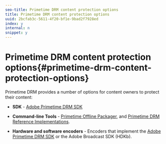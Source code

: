 ```yaml
---
seo-title: Primetime DRM content protection options
title: Primetime DRM content protection options
uuid: 2bcfab3c-5611-4f20-bf1e-9bad2f7928ed
index: y
internal: n
snippet: y
---
```


# Primetime DRM content protection options{#primetime-drm-content-protection-options}

Primetime DRM provides a number of options for content owners to protect their content:

* **SDK** - [Adobe Primetime DRM SDK](http://help.adobe.com/en_US/primetime/drm/5.3/sdk_overview/index.html#concept-Adobe_Primetime_DRM_SDK_Overview) 

* **Command-line Tools** - [Primetime Offline Packager](http://help.adobe.com/en_US/primetime/packagers/offline/index.html#Packagers-concept-Working_with_Offline_Packager), and [Primetime DRM Reference Implementations](http://help.adobe.com/en_US/primetime/drm/5.3/reference_implementations/index.html#concept-Adobe_Primetime_DRM_Reference_Implementations). 

* **Hardware and software encoders** - Encoders that implement the [Adobe Primetime DRM SDK](http://help.adobe.com/en_US/primetime/drm/5.3/sdk_overview/index.html#concept-Adobe_Primetime_DRM_SDK_Overview) or the Adobe Broadcast SDK (HDKb).

